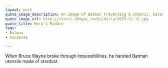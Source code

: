 ```yaml
---
layout: post
quote_image_description: An image of Batman traversing a chaotic, kaleidoscopic gateway, emerging triumphant through entangled barriers, holding in his hand a gleaming utensil adorned with heavenly constellations.
quote_image_url: http://static.ohmyai.rocks/daily/2023-11-12.jpg
quote_title: Hero's Riddle
tags:
- Batman
- nonsense

---
```


When Bruce Wayne broke through impossibilities, he handed Batman utensils made of stardust.